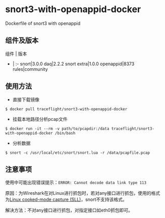# snort3-with-openappid-docker
Dockerfile of snort3 with openappid

## 组件及版本

组件 | 版本
- | :-
snort|3.0.0
daq|2.2.2
snort extra|1.0.0
openappid|8373
rules|community

## 使用方法

* 直接下载镜像

```
$ docker pull traceflight/snort3-with-openappid-docker
```

* 挂载本地路径分析pcap文件

```
$ docker run -it --rm -v path/to/pcapdir:/data traceflight/snort3-with-openappid-docker /bin/bash
```

* 分析数据
```
$ snort -c /usr/local/etc/snort/snort.lua -r /data/pcapfile.pcap 
```

## 注意事项

使用中可能出现错误提示：`ERROR: Cannot decode data link type 113`

原因：为Wireshark在对Linux进行抓包时，若对any接口进行抓包，使用的格式为[Linux cooked-mode capture (SLL)](https://wiki.wireshark.org/SLL)，snort不支持该格式。

解决方法：不对any接口进行抓包，对指定接口如eth0抓包即可。
